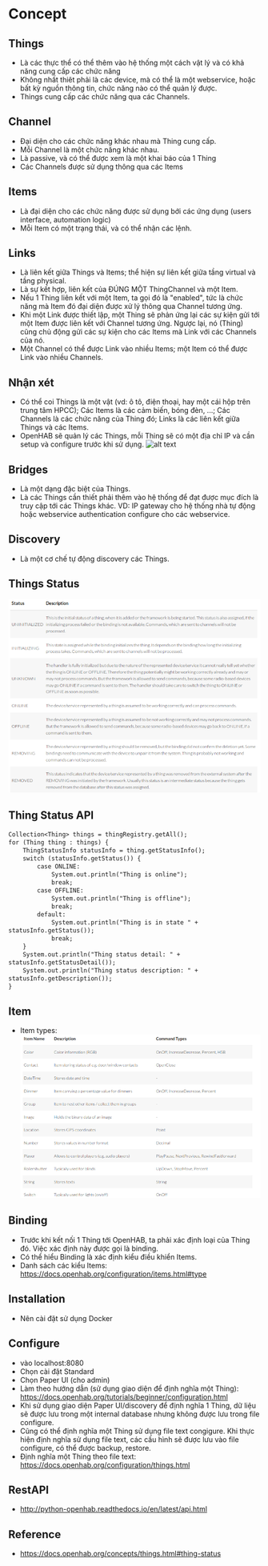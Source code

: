 # Concept
## Things
  - Là các thực thể có thể thêm vào hệ thống một cách vật lý và có khả năng cung cấp các chức năng
  - Không nhất thiêt phải là các device, mà có thể là một webservice, hoặc bất kỳ nguồn thông tin, chức năng nào có thể quản lý được.
  - Things cung cấp các chức năng qua các Channels.
## Channel
  - Đại diện cho các chức năng khác nhau mà Thing cung cấp.
  - Mỗi Channel là một chức năng khác nhau.
  - Là passive, và có thể được xem là một khai báo của 1 Thing
  - Các Channels được sử dụng thông qua các Items
## Items
  - Là đại diện cho các chức năng được sử dụng bới các ứng dụng (users interface, automation logic)
  - Mỗi Item có một trạng thái, và có thể nhận các lệnh.
## Links
  - Là liên kết giữa Things và Items; thể hiện sự liên kết giữa tầng virtual và tầng physical.
  - Là sự kết hợp, liên kết của ĐÚNG MỘT ThingChannel và một Item.
  - Nếu 1 Thing liên kết với một Item, ta gọi đó là "enabled", tức là chức năng mà Item đó đại diện được xử lý thông qua Channel tương ứng.
  - Khi một Link được thiết lập, một Thing sẽ phản ứng lại các sự kiện gửi tới một Item được liên kết với Channel tương ứng. Ngược lại, nó (Thing) cũng chủ động gửi các sự kiện cho các Items mà Link với các Channels của nó.
  - Một Channel có thể được Link vào nhiều Items; một Item có thể được Link vào nhiều Channels.
## Nhận xét
  - Có thể coi Things là một vật (vd: ô tô, điện thoại, hay một cái hộp trên trung tâm HPCC); Các Items là các cảm biến, bóng đèn, ...; Các Channels là các chức năng của Thing đó; Links là các liên kết giữa Things và các Items.
  - OpenHAB sẽ quản lý các Things, mỗi Thing sẽ có một địa chỉ IP và cần setup và configure trước khi sử dụng.
![alt text](https://docs.openhab.org/concepts/images/thing-devices-1.png)

## Bridges
  - Là một dạng đặc biệt của Things.
  - Là các Things cần thiết phải thêm vào hệ thống để đạt được mục đích là truy cập tới các Things khác. VD: IP gateway cho hệ thống nhà tự động hoặc webservice authentication configure cho các webservice.

## Discovery
  - Là một cơ chế tự động discovery các Things.
  
## Things Status
![alt text](https://github.com/hamhochoi/K59_training/blob/master/Things_status.png?raw=true)
  
## Thing Status API
```
Collection<Thing> things = thingRegistry.getAll();
for (Thing thing : things) {
    ThingStatusInfo statusInfo = thing.getStatusInfo();
    switch (statusInfo.getStatus()) {
        case ONLINE:
            System.out.println("Thing is online");
            break;
        case OFFLINE:
            System.out.println("Thing is offline");
            break;
        default:
            System.out.println("Thing is in state " + statusInfo.getStatus());
            break;
    }
    System.out.println("Thing status detail: " + statusInfo.getStatusDetail());
    System.out.println("Thing status description: " + statusInfo.getDescription());
}
```
## Item
  - Item types: 
![](https://github.com/hamhochoi/K59_training/blob/master/Item%20types.png?raw=true)

## Binding
  - Trước khi kết nối 1 Thing tới OpenHAB, ta phải xác định loại của Thing đó. Việc xác định này được gọi là binding.
  - Có thể hiểu Binding là xác định kiểu điều khiển Items.
  - Danh sách các kiểu Items: https://docs.openhab.org/configuration/items.html#type
## Installation 
  - Nên cài đặt sử dụng Docker
  
## Configure   
  - vào localhost:8080
  - Chọn cài đặt Standard
  - Chọn Paper UI (cho admin)
  - Làm theo hướng dẫn (sử dụng giao diện để định nghĩa một Thing): https://docs.openhab.org/tutorials/beginner/configuration.html
  - Khi sử dụng giao diện Paper UI/discovery để định nghĩa 1 Thing, dữ liệu sẽ được lưu trong một internal database nhưng không được lưu trong file configure.
  - Cũng có thể định nghĩa một Thing sử dụng file text congigure. Khi thực hiện định nghĩa sử dụng file text, các cấu hình sẽ được lưu vào file configure, có thể được backup, restore.
  - Định nghĩa một Thing theo file text: https://docs.openhab.org/configuration/things.html
  
## RestAPI
  - http://python-openhab.readthedocs.io/en/latest/api.html
  

## Reference
  - https://docs.openhab.org/concepts/things.html#thing-status
